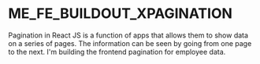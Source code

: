 # ME_FE_BUILDOUT_XPAGINATION
Pagination in React JS is a function of apps that allows them to show data on a series of pages. The information can be seen by going from one page to the next. I'm building the frontend pagination for employee data.
